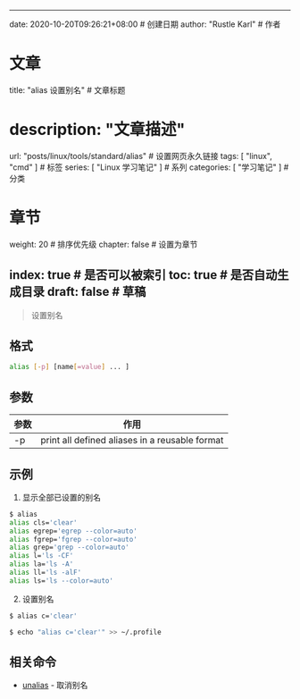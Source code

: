 ---
date: 2020-10-20T09:26:21+08:00  # 创建日期
author: "Rustle Karl"  # 作者

# 文章
title: "alias 设置别名"  # 文章标题
# description: "文章描述"
url:  "posts/linux/tools/standard/alias"  # 设置网页永久链接
tags: [ "linux", "cmd" ]  # 标签
series: [ "Linux 学习笔记" ]  # 系列
categories: [ "学习笔记" ]  # 分类

# 章节
weight: 20 # 排序优先级
chapter: false  # 设置为章节

index: true  # 是否可以被索引
toc: true  # 是否自动生成目录
draft: false  # 草稿
----

> 设置别名

## 格式

```bash
alias [-p] [name[=value] ... ]
```

## 参数

| 参数 | 作用 |
| --------- | --------- |
| -p | print all defined aliases in a reusable format |

## 示例

1. 显示全部已设置的别名

```bash
$ alias
alias cls='clear'
alias egrep='egrep --color=auto'
alias fgrep='fgrep --color=auto'
alias grep='grep --color=auto'
alias l='ls -CF'
alias la='ls -A'
alias ll='ls -alF'
alias ls='ls --color=auto'
```

2. 设置别名

```bash
$ alias c='clear'

$ echo "alias c='clear'" >> ~/.profile
```

## 相关命令

- [unalias](unalias.md) - 取消别名
